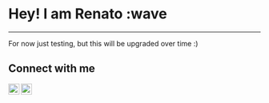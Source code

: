 # Hey! I am Renato :wave

--- 
For now just testing, but this will be upgraded over time :)

## Connect with me
[<img align="left" alt="Renato Araujo | LinkedIn" width="22px" src="https://cdn.jsdelivr.net/npm/simple-icons@v3/icons/linkedin.svg" />][linkedin]
[<img align="left" alt="Renato Araujo | Instagram" width="22px" src="https://cdn.jsdelivr.net/npm/simple-icons@v3/icons/instagram.svg" />][instagram]


[linkedin]: https://www.linkedin.com/in/renato-r-154542196/
[instagram]: https://www.instagram.com/renatoaraujo__/